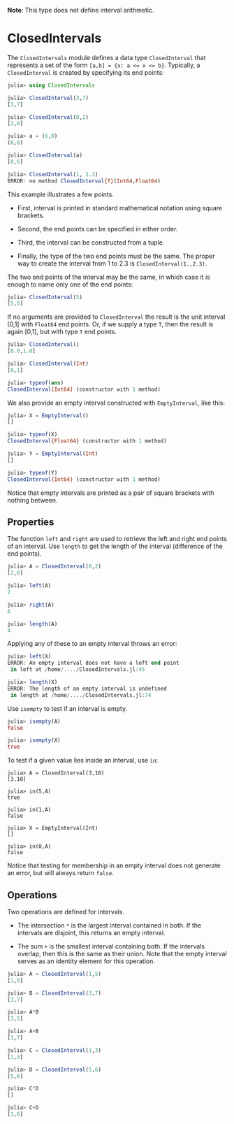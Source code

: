 **Note**: This type does not define interval arithmetic.


ClosedIntervals
===============

The `ClosedIntervals` module defines a data type `ClosedInterval` that
represents a set of the form `[a,b] = {x: a <= x <= b}`. Typically, a
`ClosedInterval` is created by specifying its end points:
```julia
julia> using ClosedIntervals

julia> ClosedInterval(3,7)
[3,7]

julia> ClosedInterval(8,2)
[2,8]

julia> a = (6,0)
(6,0)

julia> ClosedInterval(a)
[0,6]

julia> ClosedInterval(1, 2.3)
ERROR: no method ClosedInterval{T}(Int64,Float64)
```

This example illustrates a few points.  

* First, interval is printed in standard mathematical notation using
square brackets. 

* Second, the end points can be specified in either order.

* Third, the interval can be constructed from a tuple.

* Finally, the type of the two end points must be the same. The proper
way to create the interval from 1 to 2.3 is `ClosedInterval(1.,2.3)`.


The two end points of the interval may be the same, in which case 
it is enough to name only one of the end points:
```julia
julia> ClosedInterval(5)
[5,5]
```

If no arguments are provided to `ClosedInterval` the result is the
unit interval [0,1] with `Float64` end points. Or, if we supply a
type `T`, then the result is again [0,1], but with type `T` end
points. 
```julia
julia> ClosedInterval()
[0.0,1.0]

julia> ClosedInterval(Int)
[0,1]

julia> typeof(ans)
ClosedInterval{Int64} (constructor with 1 method)
```

We also provide an empty interval constructed with `EmptyInterval`,
like this:
```julia
julia> X = EmptyInterval()
[]

julia> typeof(X)
ClosedInterval{Float64} (constructor with 1 method)

julia> Y = EmptyInterval(Int)
[]

julia> typeof(Y)
ClosedInterval{Int64} (constructor with 1 method)
```
Notice that empty intervals are printed as a pair of square brackets
with nothing between.

Properties
----------

The function `left` and `right` are used to retrieve the left and
right end points of an interval. Use `length` to get the length of the
interval (difference of the end points).
```julia
julia> A = ClosedInterval(6,2)
[2,6]

julia> left(A)
2

julia> right(A)
6

julia> length(A)
4
```

Applying any of these to an empty interval throws an error:
```julia
julia> left(X)
ERROR: An empty interval does not have a left end point
 in left at /home/..../ClosedIntervals.jl:45

julia> length(X)
ERROR: The length of an empty interval is undefined
 in length at /home/..../ClosedIntervals.jl:74
```

Use `isempty` to test if an interval is empty.
```julia
julia> isempty(A)
false

julia> isempty(X)
true
```

To test if a given value lies inside an interval, use `in`:
```
julia> A = ClosedInterval(3,10)
[3,10]

julia> in(5,A)
true

julia> in(1,A)
false

julia> X = EmptyInterval(Int)
[]

julia> in(0,A)
false
```
Notice that testing for membership in an empty interval does not
generate an error, but will always return `false`.


Operations
----------

Two operations are defined for intervals. 

* The intersection `*` is the largest interval contained in both. If
  the intervals are disjoint, this returns an empty interval.

* The sum `+` is the smallest interval containing both. If the
  intervals overlap, then this is the same as their union. Note that
  the empty interval serves as an identity element for this operation.

```julia
julia> A = ClosedInterval(1,5)
[1,5]

julia> B = ClosedInterval(3,7)
[3,7]

julia> A*B
[3,5]

julia> A+B
[1,7]

julia> C = ClosedInterval(1,3)
[1,3]

julia> D = ClosedInterval(5,6)
[5,6]

julia> C*D
[]

julia> C+D
[1,6]
```
